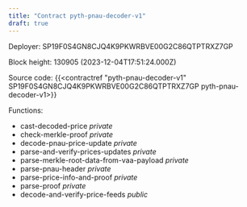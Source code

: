 ```yaml
---
title: "Contract pyth-pnau-decoder-v1"
draft: true
---
```

Deployer: SP19F0S4GN8CJQ4K9PKWRBVE00G2C86QTPTRXZ7GP


 



Block height: 130905 (2023-12-04T17:51:24.000Z)

Source code: {{<contractref "pyth-pnau-decoder-v1" SP19F0S4GN8CJQ4K9PKWRBVE00G2C86QTPTRXZ7GP pyth-pnau-decoder-v1>}}

Functions:

* cast-decoded-price _private_
* check-merkle-proof _private_
* decode-pnau-price-update _private_
* parse-and-verify-prices-updates _private_
* parse-merkle-root-data-from-vaa-payload _private_
* parse-pnau-header _private_
* parse-price-info-and-proof _private_
* parse-proof _private_
* decode-and-verify-price-feeds _public_
